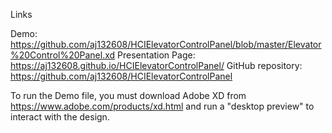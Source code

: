 Links

Demo: https://github.com/aj132608/HCIElevatorControlPanel/blob/master/Elevator%20Control%20Panel.xd
Presentation Page: https://aj132608.github.io/HCIElevatorControlPanel/
GitHub repository: https://github.com/aj132608/HCIElevatorControlPanel

To run the Demo file, you must download Adobe XD from https://www.adobe.com/products/xd.html and run a "desktop preview" to interact with the design.
